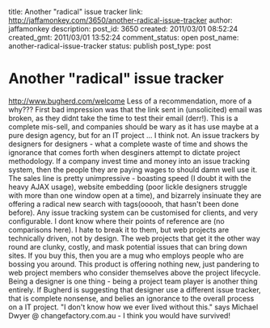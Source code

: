 title: Another "radical" issue tracker
link: http://jaffamonkey.com/3650/another-radical-issue-tracker
author: jaffamonkey
description: 
post_id: 3650
created: 2011/03/01 08:52:24
created_gmt: 2011/03/01 13:52:24
comment_status: open
post_name: another-radical-issue-tracker
status: publish
post_type: post

# Another "radical" issue tracker

http://www.bugherd.com/welcome Less of a recommendation, more of a why??? First bad impression was that the link sent in (unsolicited) email was broken, as they didnt take the time to test their email (derr!). This is a complete mis-sell, and companies should be wary as it has use maybe at a pure design agency, but for an IT project ... I think not. An issue trackers by designers for designers - what a complete waste of time and shows the ignorance that comes forth when desginers attempt to dictate project methodology. If a company invest time and money into an issue tracking system, then the people they are paying wages to should damn well use it. The sales line is pretty unimpressive - boasting speed (I doubt it with the heavy AJAX usage), website embedding (poor lickle designers struggle with more than one window open at a time), and bizarrely insinuate they are offering a radical new search with tags(ooooh, that hasn't been done before). Any issue tracking system can be customised for clients, and very configurable. I dont know where their points of reference are (no comparisons here). I hate to break it to them, but web projects are technically driven, not by design. The web projects that get it the other way round are clunky, costly, and mask potential issues that can bring down sites. If you buy this, then you are a mug who employs people who are bossing you around. This product is offering nothing new, just pandering to web project members who consider themselves above the project lifecycle. Being a designer is one thing - being a project team player is another thing entirely. If Bugherd is suggesting that designer use a different issue tracker, that is complete nonsense, and belies an ignorance to the overall process on a IT project. "I don't know how we ever lived without this." says Michael Dwyer @ changefactory.com.au - I think you would have survived!